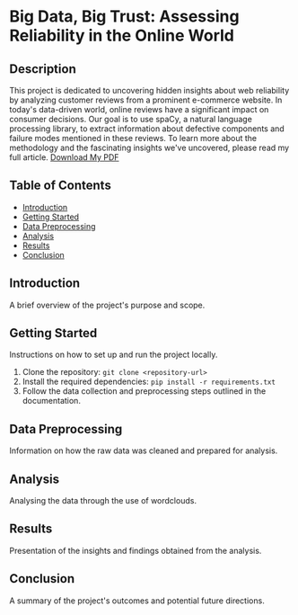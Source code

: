 # Big Data, Big Trust: Assessing Reliability in the Online World

## Description

This project is dedicated to uncovering hidden insights about web reliability by analyzing customer reviews from a prominent e-commerce website. In today's data-driven world, online reviews have a significant impact on consumer decisions. Our goal is to use spaCy, a natural language processing library, to extract information about defective components and failure modes mentioned in these reviews. To learn more about the methodology and the fascinating insights we've uncovered, please read my full article.
[Download My PDF](./From_Words_to_Wisdom__Using_spaCy_for_Information_Ex__traction_in_Customer_Reviews.pdf)


## Table of Contents

- [Introduction](#introduction)
- [Getting Started](#getting-started)
- [Data Preprocessing](#data-preprocessing)
- [Analysis](#analysis)
- [Results](#results)
- [Conclusion](#conclusion)


## Introduction

A brief overview of the project's purpose and scope.

## Getting Started

Instructions on how to set up and run the project locally.

1. Clone the repository: `git clone <repository-url>`
2. Install the required dependencies: `pip install -r requirements.txt`
3. Follow the data collection and preprocessing steps outlined in the documentation.



## Data Preprocessing

Information on how the raw data was cleaned and prepared for analysis.

## Analysis

Analysing the data through the use of wordclouds.

## Results

Presentation of the insights and findings obtained from the analysis.

## Conclusion

A summary of the project's outcomes and potential future directions.



